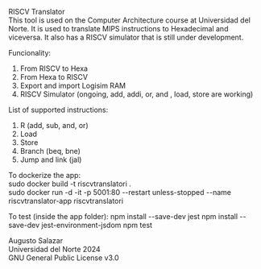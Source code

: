 RISCV Translator   
This tool is used on the Computer Architecture course at Universidad del Norte. It is used to translate MIPS instructions to Hexadecimal and viceversa. It also has a RISCV simulator that is still under development.

Funcionality:
1. From RISCV to Hexa
2. From Hexa to RISCV
3. Export and import Logisim RAM
4. RISCV Simulator (ongoing, add, addi, or, and , load, store are working)

List of supported instructions:
1. R (add, sub, and, or)
2. Load
3. Store
4. Branch (beq, bne)
5. Jump and link (jal)

To dockerize the app:   
sudo docker build -t riscvtranslatori .   
sudo docker run -d -it -p 5001:80 --restart unless-stopped --name riscvtranslator-app riscvtranslatori

To test (inside the app folder):
npm install --save-dev jest
npm install --save-dev jest-environment-jsdom
npm test

Augusto Salazar   
Universidad del Norte 2024   
GNU General Public License v3.0